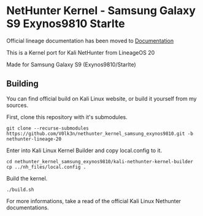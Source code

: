 # NetHunter Kernel - Samsung Galaxy S9 Exynos9810 Starlte

Official lineage documentation has been moved to <a href="Documentation/README">Documentation</a>

This is a Kernel port for Kali NetHunter from LineageOS 20

Made for Samsung Galaxy S9 (Exynos9810/Starlte)

## Building

You can find official build on Kali Linux website, or build it yourself from my sources.

First, clone this repository with it's submodules.

```
git clone --recurse-submodules https://github.com/V0lk3n/nethunter_kernel_samsung_exynos9810.git -b nethunter-lineage-20
```

Enter into Kali Linux Kernel Builder and copy local.config to it.

```
cd nethunter_kernel_samsung_exynos9810/kali-nethunter-kernel-builder
cp ../nh_files/local.config .
```
Build the kernel.

```
./build.sh
```

For more informations, take a read of the official Kali Linux Nethunter documentations.
